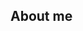 ## About me

<!--
**sojigogogo/sojigogogo** is a ✨ _special_ ✨ repository because its `README.md` (this file) appears on your GitHub profile.

## Here are some ideas to get you started:

- 🔭 I’m currently studying on Tulane University
- 🌱 I’m currently learning biostatistics
- 👯 I’m looking to collaborate on biomedicine
- 🤔 I’m looking for help with python coding problem
- 💬 Ask me about biostatistics test
- 📫 How to reach me: lji1@tulane.edu
- 😄 Pronouns: she/her
- ⚡ Fun fact: I'm planing to travel all around the world!:smiley:
-->
